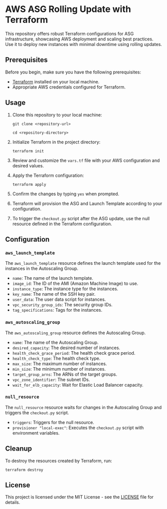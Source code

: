 
# AWS ASG Rolling Update with Terraform 
This repository offers robust Terraform configurations for ASG infrastructure, showcasing AWS deployment and scaling best practices. Use it to deploy new instances with minimal downtime using rolling updates.

## Prerequisites  
Before you begin, make sure you have the following prerequisites:  
- [Terraform](https://www.terraform.io/downloads.html) installed on your local machine.
- Appropriate AWS credentials configured for Terraform.

## Usage  

1. Clone this repository to your local machine:     

    `git clone <repository-url>`

    `cd <repository-directory> `

2.  Initialize Terraform in the project directory:
    
    `terraform init`
    
3.  Review and customize the `vars.tf` file with your AWS configuration and desired values.
    
4.  Apply the Terraform configuration:
    
    `terraform apply`
    
5.  Confirm the changes by typing `yes` when prompted.
    
6.  Terraform will provision the ASG and Launch Template according to your configuration.
    
7.  To trigger the `checkout.py` script after the ASG update, use the null resource defined in the Terraform configuration.
    

Configuration
-------------

### `aws_launch_template`

The `aws_launch_template` resource defines the launch template used for the instances in the Autoscaling Group.

*   `name`: The name of the launch template.
*   `image_id`: The ID of the AMI (Amazon Machine Image) to use.
*   `instance_type`: The instance type for the instances.
*   `key_name`: The name of the SSH key pair.
*   `user_data`: The user data script for instances.
*   `vpc_security_group_ids`: The security group IDs.
*   `tag_specifications`: Tags for the instances.

### `aws_autoscaling_group`

The `aws_autoscaling_group` resource defines the Autoscaling Group.

*   `name`: The name of the Autoscaling Group.
*   `desired_capacity`: The desired number of instances.
*   `health_check_grace_period`: The health check grace period.
*   `health_check_type`: The health check type.
*   `max_size`: The maximum number of instances.
*   `min_size`: The minimum number of instances.
*   `target_group_arns`: The ARNs of the target groups.
*   `vpc_zone_identifier`: The subnet IDs.
*   `wait_for_elb_capacity`: Wait for Elastic Load Balancer capacity.

### `null_resource`

The `null_resource` resource waits for changes in the Autoscaling Group and triggers the `checkout.py` script.

*   `triggers`: Triggers for the null resource.
*   `provisioner "local-exec"`: Executes the `checkout.py` script with environment variables.

Cleanup
-------

To destroy the resources created by Terraform, run:

`terraform destroy`

License
-------

This project is licensed under the MIT License - see the [LICENSE](LICENSE) file for details.
